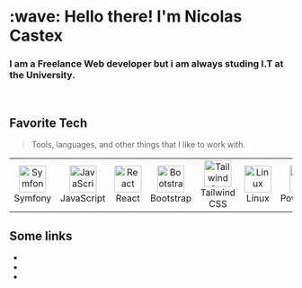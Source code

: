 <h1 align="left" id="macropower-title">:wave: Hello there! I'm Nicolas Castex</h1>
<h3 align="left">I am a Freelance Web developer but i am always studing I.T at the University.</h3>

<br>

<h2 align="left" id="macropower-tech">Favorite Tech</h2>

> Tools, languages, and other things that I like to work with.
<table>
  <tr>
    <td align="center" width="96">
      <a href="#macropower-tech">
        <img src="https://consultant-webdesigner.fr/wp-content/uploads/2016/12/Logo-Symfony2-e1478873913213.png" width="48" height="48" alt="Symfony" />
      </a>
      <br>Symfony
    </td>
    <td align="center" width="96">
      <a href="#macropower-tech">
        <img src="https://cdn-icons-png.flaticon.com/512/136/136530.png" width="48" height="48" alt="JavaScript" />
      </a>
      <br>JavaScript
    </td>
    <td align="center" width="96">
      <a href="#macropower-tech" >
        <img src="https://images.assetsdelivery.com/compings_v2/mo75/mo752103/mo75210300005.jpg" width="48" height="48" alt="React" />
      </a>
      <br>React
    </td>
    <td align="center" width="96">
      <a href="#macropower-tech">
        <img src="https://camo.githubusercontent.com/bec2c92468d081617cb3145a8f3d8103e268bca400f6169c3a68dc66e05c971e/68747470733a2f2f76352e676574626f6f7473747261702e636f6d2f646f63732f352e302f6173736574732f6272616e642f626f6f7473747261702d6c6f676f2d736861646f772e706e67" width="48" height="48" alt="Bootstrap" />
      </a>
      <br>Bootstrap
    </td>
    <td align="center" width="96">
      <a href="#macropower-tech">
        <img src="https://upload.wikimedia.org/wikipedia/commons/thumb/d/d5/Tailwind_CSS_Logo.svg/480px-Tailwind_CSS_Logo.svg.png" width="48" height="48" alt="Tailwind Css" />
      </a>
      <br>Tailwind CSS
    </td>
    <td align="center"  width="96">
      <a href="#macropower-tech">
        <img src="https://ih1.redbubble.net/image.738129642.6518/raf,750x1000,075,t,FFFFFF:97ab1c12de.jpg" width="48" height="48" alt="Linux" />
      </a>
      <br>Linux
    </td>
    <td align="center" width="96">
      <a href="#macropower-tech">
        <img src="https://raw.githubusercontent.com/PowerShell/PowerShell/master/assets/ps_black_128.svg" width="48" height="48" alt="Powershell" />
      </a>
      <br>Powershell
    </td>
    <td align="center"  width="96">
      <a href="#macropower-tech">
        <img src="https://img2.freepng.fr/20180803/bkf/kisspng-logo-mysql-database-phpmyadmin-mysql-digital-agency-maidenhead-web-agency-uk-5b6475c3513438.3209368415333104033326.jpg" width="48" height="48" alt="MySQL" />
      </a>
      <br>MySQL
    </td>
  </tr>
</table>

<h2 align="left">Some links</h2>

- [My GitLab]: https://gitlab.com/NexXry "My git Lab"
- [My website]: https://vitrine.nicolas-castex.fr/ "My WebSite"
- [linkedin]: https://www.linkedin.com/in/nicolas-castex-b207421b0/ "My Linkedin"
